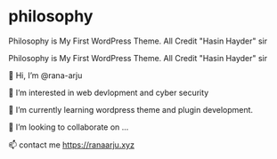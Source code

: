 # philosophy
Philosophy is My First WordPress Theme. All Credit "Hasin Hayder" sir


Philosophy is My First WordPress Theme. All Credit "Hasin Hayder" sir

👋 Hi, I’m @rana-arju

👀 I’m interested in web devlopment and cyber security

🌱 I’m currently learning wordpress theme and plugin development.

💞️ I’m looking to collaborate on ...

📫 contact me https://ranaarju.xyz
